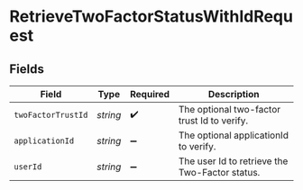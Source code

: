 # RetrieveTwoFactorStatusWithIdRequest


## Fields

| Field                                          | Type                                           | Required                                       | Description                                    |
| ---------------------------------------------- | ---------------------------------------------- | ---------------------------------------------- | ---------------------------------------------- |
| `twoFactorTrustId`                             | *string*                                       | :heavy_check_mark:                             | The optional two-factor trust Id to verify.    |
| `applicationId`                                | *string*                                       | :heavy_minus_sign:                             | The optional applicationId to verify.          |
| `userId`                                       | *string*                                       | :heavy_minus_sign:                             | The user Id to retrieve the Two-Factor status. |